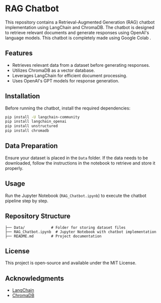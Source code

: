 # RAG Chatbot

This repository contains a Retrieval-Augmented Generation (RAG) chatbot implementation using LangChain and ChromaDB. The chatbot is designed to retrieve relevant documents and generate responses using OpenAI's language models.
This chatbot is completely made using Google Colab .

## Features
- Retrieves relevant data from a dataset before generating responses.
- Utilizes ChromaDB as a vector database.
- Leverages LangChain for efficient document processing.
- Uses OpenAI's GPT models for response generation.

## Installation

Before running the chatbot, install the required dependencies:

```bash
pip install -U langchain-community
pip install langchain_openai
pip install unstructured
pip install chromadb
```

## Data Preparation
Ensure your dataset is placed in the `Data` folder. If the data needs to be downloaded, follow the instructions in the notebook to retrieve and store it properly.

## Usage
Run the Jupyter Notebook (`RAG_Chatbot.ipynb`) to execute the chatbot pipeline step by step.

## Repository Structure
```
├── Data/            # Folder for storing dataset files
├── RAG_Chatbot.ipynb  # Jupyter Notebook with chatbot implementation
├── README.md        # Project documentation
```

## License
This project is open-source and available under the MIT License.

## Acknowledgments
- [LangChain](https://github.com/hwchase17/langchain)
- [ChromaDB](https://github.com/chroma-core/chroma)

